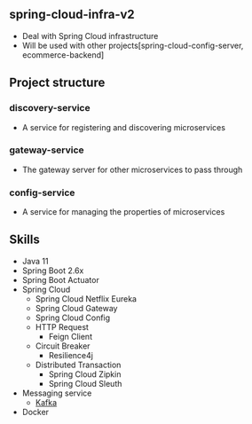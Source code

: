 ## spring-cloud-infra-v2
* Deal with Spring Cloud infrastructure
* Will be used with other projects[spring-cloud-config-server, ecommerce-backend]

## Project structure

### discovery-service
* A service for registering and discovering microservices

### gateway-service
* The gateway server for other microservices to pass through 

### config-service 
* A service for managing the properties of microservices 

## Skills
* Java 11
* Spring Boot 2.6x
* Spring Boot Actuator
* Spring Cloud
  * Spring Cloud Netflix Eureka
  * Spring Cloud Gateway
  * Spring Cloud Config
  * HTTP Request 
    * Feign Client
  * Circuit Breaker
    * Resilience4j
  * Distributed Transaction
    * Spring Cloud Zipkin
    * Spring Cloud Sleuth
* Messaging service
  * [Kafka](https://github.com/wurstmeister/kafka-docker)
* Docker
